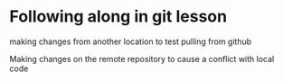 # Following along in git lesson

making changes from another location to test pulling from github

Making changes on the remote repository to cause a conflict with local code
